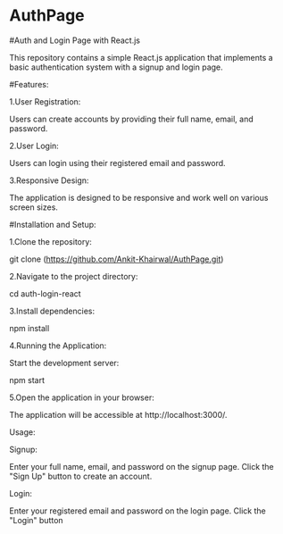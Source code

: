# AuthPage

#Auth and Login Page with React.js

This repository contains a simple React.js application that implements a basic authentication system with a signup and login page.

#Features:

1.User Registration:

Users can create accounts by providing their full name, email, and password.

2.User Login:

Users can login using their registered email and password.

3.Responsive Design:

The application is designed to be responsive and work well on various screen sizes.

#Installation and Setup:

1.Clone the repository:

git clone (https://github.com/Ankit-Khairwal/AuthPage.git)

2.Navigate to the project directory:

cd auth-login-react

3.Install dependencies:

npm install

4.Running the Application:

Start the development server:

npm start

5.Open the application in your browser:

The application will be accessible at http://localhost:3000/.




Usage: 

Signup: 

Enter your full name, email, and password on the signup page. Click the "Sign Up" button to create an account. 

Login: 

Enter your registered email and password on the login page. Click the "Login" button
